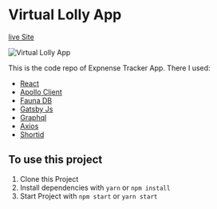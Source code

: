 # Virtual Lolly App
 
[live Site](https://a-virtual-lolly-app.netlify.app/)

![Virtual Lolly App](/preview.png)

This is the code repo of Expnense Tracker App. There I used:
  * [React](https://reactjs.org)
  * [Apollo Client](https://www.apollographql.com/docs/react/)
  * [Fauna DB](https://fauna.com/)
  * [Gatsby Js](https://www.gatsbyjs.com/)
  * [Graphql](https://graphql.org/)
  * [Axios](https://www.npmjs.com/package/axios)
  * [Shortid](https://www.npmjs.com/package/shortid)

## To use this project
  1. Clone this Project
  2. Install dependencies with `yarn` or `npm install`
  3. Start Project with `npm start` or `yarn start`
